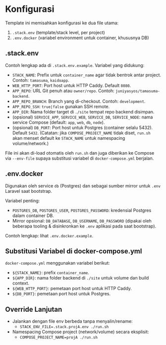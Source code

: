 # Konfigurasi

Template ini memisahkan konfigurasi ke dua file utama:

1) `.stack.env` (template/stack level, per project)
2) `.env.docker` (variabel environment untuk container, khususnya DB)

## .stack.env

Contoh lengkap ada di `.stack.env.example`. Variabel yang didukung:

- `STACK_NAME`: Prefix untuk `container_name` agar tidak bentrok antar project. Contoh: `tamasuma`, `kaidoapp`.
- `WEB_HTTP_PORT`: Port host untuk HTTP Caddy. Default `8080`.
- `APP_REPO`: URL Git penuh atau `owner/repo`. Contoh: `juniyasyos/tamasuma-backend`.
- `APP_REPO_BRANCH`: Branch yang di-checkout. Contoh: `development`.
- `APP_REPO_SSH`: `true|false` gunakan SSH remote.
- `APP_DIR`: Nama folder target di `./site` tempat repo backend disimpan.
- (opsional) `SERVICE_APP`, `SERVICE_WEB`, `SERVICE_DB`, `SERVICE_NODE`: nama service Compose (default: `app`, `web`, `db`, `node`).
- (opsional) `DB_PORT`: Port host untuk Postgres (container selalu 5432). Default `5432`.
  (Catatan: jika `COMPOSE_PROJECT_NAME` tidak diset, `run.sh` akan menset default ke `STACK_NAME` untuk namespacing volume/network.)

File ini akan di-load otomatis oleh `run.sh` dan juga diberikan ke Compose via `--env-file` supaya substitusi variabel di `docker-compose.yml` berjalan.

## .env.docker

Digunakan oleh service `db` (Postgres) dan sebagai sumber mirror untuk `.env` Laravel saat bootstrap.

Variabel penting:
- `POSTGRES_DB`, `POSTGRES_USER`, `POSTGRES_PASSWORD`: kredensial Postgres dalam container DB.
- Mirror opsional: `DB_DATABASE`, `DB_USERNAME`, `DB_PASSWORD` (dipakai oleh beberapa tooling & disinkronkan ke `.env` aplikasi pada saat bootstrap).

Contoh lengkap: lihat `.env.docker.example`.

## Substitusi Variabel di docker-compose.yml

`docker-compose.yml` menggunakan variabel berikut:
- `${STACK_NAME}`: prefix `container_name`.
- `${APP_DIR}`: nama folder backend di `./site` untuk volume dan build context.
- `${WEB_HTTP_PORT}`: pemetaan port host untuk HTTP Caddy.
- `${DB_PORT}`: pemetaan port host untuk Postgres.

## Override Lanjutan

- Jalankan dengan file env berbeda tanpa menyalin/rename:
  - `STACK_ENV_FILE=.stack.projA.env ./run.sh`
- Namespacing Compose project (network/volume) secara eksplisit:
  - `COMPOSE_PROJECT_NAME=projA ./run.sh`
